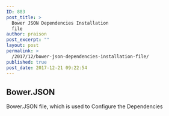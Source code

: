 ```yaml
---
ID: 883
post_title: >
  Bower JSON Dependencies Installation
  file
author: praison
post_excerpt: ""
layout: post
permalink: >
  /2017/12/bower-json-dependencies-installation-file/
published: true
post_date: 2017-12-21 09:22:54
---
```

<h2>Bower.JSON</h2>
Bower.JSON file, which is used to Configure the Dependencies

<script src="https://gist.github.com/MervinPraison/9d179e529c18d54b6f60a1c5c1f59d95.js"></script>